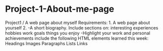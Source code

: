 # Project-1-About-me-page
Project1 / A web page about myself
 Requirements:
            1. A web page about yourself 
            2. 
            -A short biography. Include sections on:
            interesting experiences
            hobbies
            work goals
            things you enjoy
            -Highlight your work and personal achievements
            include the following HTML elements learned this week:
            Headings
            Images
            Paragraphs
            Lists
            Links
